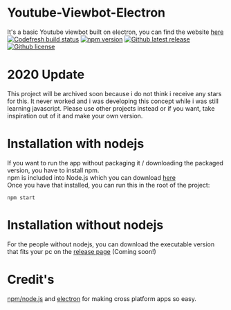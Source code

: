 # Youtube-Viewbot-Electron
It's a basic Youtube viewbot built on electron, you can find the website [here](https://audition-csblock.github.io/Youtube-Viewbot-Electron/)  
[![Codefresh build status]( https://g.codefresh.io/api/badges/build?repoOwner=Audition-CSBlock&repoName=Youtube-Viewbot-Electron&branch=master&pipelineName=Youtube-Viewbot-Electron&accountName=auditioncsblock&type=cf-1)]( https://g.codefresh.io/repositories/Audition-CSBlock/Youtube-Viewbot-Electron/builds?filter=trigger:build;branch:master;service:5ac94c7d3fb66f00016085f8~Youtube-Viewbot-Electron)
[![npm version](https://img.shields.io/badge/npm-v5.6.0-blue.svg?style=flat-square)](https://github.com/npm/npm/releases/tag/v5.6.0)
[![Github latest release](https://img.shields.io/github/tag/Audition-CSBlock/Youtube-Viewbot-Electron.svg?style=flat-square)](https://github.com/Audition-CSBlock/Youtube-Viewbot-Electron/releases/latest)
[![Github license](https://img.shields.io/github/license/Audition-CSBlock/Youtube-Viewbot-Electron.svg?style=flat-square)](https://github.com/Audition-CSBlock/Youtube-Viewbot-Electron/blob/master/LICENSE)

# 2020 Update
This project will be archived soon because i do not think i receive any stars for this. It never worked and i was developing this concept while i was still learning javascript. Please use other projects instead or if you want, take inspiration out of it and make your own version.  

# Installation with nodejs
If you want to run the app without packaging it / downloading the packaged version, you have to install npm.  
npm is included into Node.js which you can download [here](https://nodejs.org/en/download/)  
Once you have that installed, you can run this in the root of the project:
```
npm start
```
# Installation without nodejs
  
For the people without nodejs, you can download the executable version that fits your pc on the [release page](https://github.com/Audition-CSBlock/Youtube-Viewbot-Electron/releases) (Coming soon!)

# Credit's
[npm/node.js](https://nodejs.org/) and [electron](https://electronjs.org/) for making cross platform apps so easy.  

